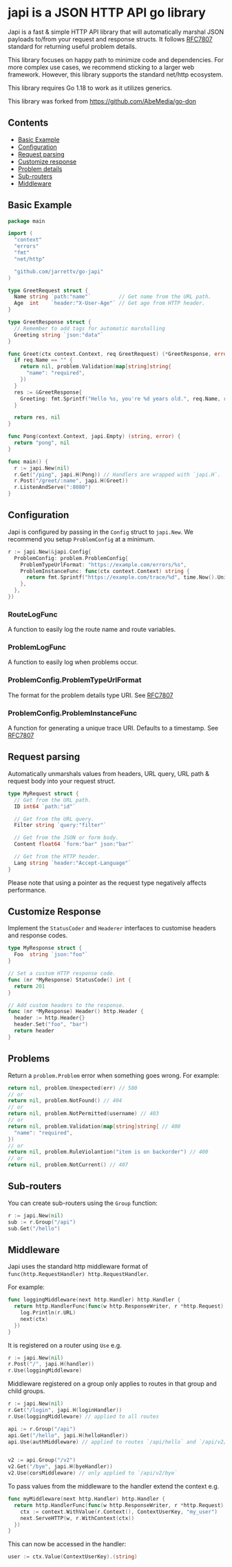 # japi is a JSON HTTP API go library

Japi is a fast & simple HTTP API library that will automatically marshal JSON payloads to/from 
your request and response structs. It follows [RFC7807](https://datatracker.ietf.org/doc/html/rfc7807) 
standard for returning useful problem details.

This library focuses on happy path to minimize code and dependencies. For more complex use cases, 
we recommend sticking to a larger web framework. However, this library supports the standard 
net/http ecosystem.

This library requires Go 1.18 to work as it utilizes generics.

This library was forked from https://github.com/AbeMedia/go-don

## Contents

- [Basic Example](#basic-example)
- [Configuration](#configuration)
- [Request parsing](#request-parsing)
- [Customize response](#customize-response)
- [Problem details](#problem-details)
- [Sub-routers](#sub-routers)
- [Middleware](#middleware)

## Basic Example

```go
package main

import (
  "context"
  "errors"
  "fmt"
  "net/http"

  "github.com/jarrettv/go-japi"
)

type GreetRequest struct {
  Name string `path:"name"`         // Get name from the URL path.
  Age  int    `header:"X-User-Age"` // Get age from HTTP header.
}

type GreetResponse struct {
  // Remember to add tags for automatic marshalling
  Greeting string `json:"data"`
}

func Greet(ctx context.Context, req GreetRequest) (*GreetResponse, error) {
  if req.Name == "" {
    return nil, problem.Validation(map[string]string{
      "name": "required",
    })
  }
  res := &GreetResponse{
    Greeting: fmt.Sprintf("Hello %s, you're %d years old.", req.Name, req.Age),
  }

  return res, nil
}

func Pong(context.Context, japi.Empty) (string, error) {
  return "pong", nil
}

func main() {
  r := japi.New(nil)
  r.Get("/ping", japi.H(Pong)) // Handlers are wrapped with `japi.H`.
  r.Post("/greet/:name", japi.H(Greet))
  r.ListenAndServe(":8080")
}
```

## Configuration

Japi is configured by passing in the `Config` struct to `japi.New`. We recommend you setup `ProblemConfig` at a minimum.

```go
r := japi.New(&japi.Config{
  ProblemConfig: problem.ProblemConfig{
    ProblemTypeUrlFormat: "https://example.com/errors/%s",
    ProblemInstanceFunc: func(ctx context.Context) string {
      return fmt.Sprintf("https://example.com/trace/%d", time.Now().UnixMilli())
    },
  },
})
```
### RouteLogFunc

A function to easily log the route name and route variables.

### ProblemLogFunc

A function to easily log when problems occur.

### ProblemConfig.ProblemTypeUrlFormat

The format for the problem details type URI. See [RFC7807](https://datatracker.ietf.org/doc/html/rfc7807)

### ProblemConfig.ProblemInstanceFunc

A function for generating a unique trace URI. Defaults to a timestamp. See [RFC7807](https://datatracker.ietf.org/doc/html/rfc7807)

## Request parsing

Automatically unmarshals values from headers, URL query, URL path & request body into your request
struct.

```go
type MyRequest struct {
  // Get from the URL path.
  ID int64 `path:"id"`

  // Get from the URL query.
  Filter string `query:"filter"`

  // Get from the JSON or form body.
  Content float64 `form:"bar" json:"bar"`

  // Get from the HTTP header.
  Lang string `header:"Accept-Language"`
}
```

Please note that using a pointer as the request type negatively affects performance.

## Customize Response

Implement the `StatusCoder` and `Headerer` interfaces to customise headers and response codes.

```go
type MyResponse struct {
  Foo  string `json:"foo"`
}

// Set a custom HTTP response code.
func (nr *MyResponse) StatusCode() int {
  return 201
}

// Add custom headers to the response.
func (nr *MyResponse) Header() http.Header {
  header := http.Header{}
  header.Set("foo", "bar")
  return header
}
```

## Problems

Return a `problem.Problem` error when something goes wrong. For example:

```go
return nil, problem.Unexpected(err) // 500
// or
return nil, problem.NotFound() // 404
// or
return nil, problem.NotPermitted(username) // 403
// or
return nil, problem.Validation(map[string]string{ // 400
  "name": "required",
})
// or
return nil, problem.RuleViolantion("item is on backorder") // 400
// or
return nil, problem.NotCurrent() // 407
```


## Sub-routers

You can create sub-routers using the `Group` function:

```go
r := japi.New(nil)
sub := r.Group("/api")
sub.Get("/hello")
```

## Middleware

Japi uses the standard http middleware format of
`func(http.RequestHandler) http.RequestHandler`.

For example:

```go
func loggingMiddleware(next http.Handler) http.Handler {
  return http.HandlerFunc(func(w http.ResponseWriter, r *http.Request)  {
    log.Println(r.URL)
    next(ctx)
  })
}
```

It is registered on a router using `Use` e.g.

```go
r := japi.New(nil)
r.Post("/", japi.H(handler))
r.Use(loggingMiddleware)
```

Middleware registered on a group only applies to routes in that group and child groups.

```go
r := japi.New(nil)
r.Get("/login", japi.H(loginHandler))
r.Use(loggingMiddleware) // applied to all routes

api := r.Group("/api")
api.Get("/hello", japi.H(helloHandler))
api.Use(authMiddleware) // applied to routes `/api/hello` and `/api/v2/bye`


v2 := api.Group("/v2")
v2.Get("/bye", japi.H(byeHandler))
v2.Use(corsMiddleware) // only applied to `/api/v2/bye`

```

To pass values from the middleware to the handler extend the context e.g.

```go
func myMiddleware(next http.Handler) http.Handler {
  return http.HandlerFunc(func(w http.ResponseWriter, r *http.Request)  {
    ctx := context.WithValue(r.Context(), ContextUserKey, "my_user")
    next.ServeHTTP(w, r.WithContext(ctx))
  })
}
```

This can now be accessed in the handler:

```go
user := ctx.Value(ContextUserKey).(string)
```
